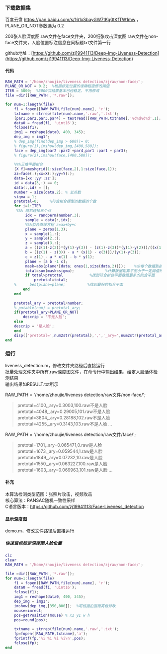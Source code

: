 ### 下载数据集

百度云盘 https://pan.baidu.com/s/161xSbayGW7tKg0tKfTW1mw ，PLANE_OR_NOT参数选为 0.2

200张人脸深度图.raw文件在face文件夹，200纸张攻击深度图.raw文件在non-face文件夹，人脸位置标注信息在同标题txt文件第一行

 github地址：[https://github.com/zj19941113/Deep-Img-Liveness-Detection](https://github.com/zj19941113/Deep-Img-Liveness-Detection)
 
#### 代码
```matlab
RAW_PATH = '/home/zhoujie/liveness detection/zjraw/non-face/';
PLANE_OR_NOT = 0.2;  %根据标定位置的准确程度修改阈值
ITER = 5000;  %5000次结果基本已经稳定，不用修改
file =dir([RAW_PATH ,'*.raw']);

for num=1:length(file)
	f1 = fopen([RAW_PATH,file(num).name], 'r');
	txtname = strrep(file(num).name,'.raw','.txt');
	[par1,par2,par3,par4] = textread([RAW_PATH,txtname],'%d%d%d%d',1);
	data0 = fread(f1, 'uint16');
	fclose(f1);
	img1 = reshape(data0, 400, 345);
	dep_img = img1';
	% dep_img(find(dep_img > 600))= 0;
	% figure(1),imshow(dep_img,[400,580]); 
	face = dep_img(par2 :par2 +par4,par1 :par1 + par3); 
	% figure(2),imshow(face,[400,580]); 
	
	%%%三维平面拟合
	[X Y]=meshgrid(1:size(face,2),1:size(face,1));
	zz=face(:);xx=X(:);yy=Y(:);
	data=[xx';yy';zz'];
	id = data(3,:) == 0;
	data(:,id) = [];
	number = size(data,2); % 总点数
	sigma = 1;
	pretotal=0;     %符合拟合模型的数据的个数
	for i=1:ITER
	 %%% 随机选择三个点
	     idx = randperm(number,3); 
	     sample = data(:,idx); 
	     %%%拟合直线方程 z=ax+by+c
	     plane = zeros(1,3);
	     x = sample(1,:);
	     y = sample(2,:);
	     z = sample(3,:);
	     a = ((z(1)-z(2))*(y(1)-y(3)) - (z(1)-z(3))*(y(1)-y(2)))/((x(1)-x(2))*(y(1)-y(3)) - (x(1)-x(3))*(y(1)-y(2)));
	     b = ((z(1) - z(3)) - a * (x(1) - x(3)))/(y(1)-y(3));
	     c = z(1) - a * x(1) - b * y(1);
	     plane = [a b -1 c];
	     mask=abs(plane*[data; ones(1,size(data,2))]);    %求每个数据到拟合平面的距离
	     total=sum(mask<sigma);              %计算数据距离平面小于一定阈值的数据的个数
	     if total>pretotal            %找到符合拟合平面数据最多的拟合平面
	         pretotal=total;
	%      bestplane=plane;          %找到最好的拟合平面
	    end  
	end
	
	pretotal_ary = pretotal/number;
	% potable(num) = pretotal_ary;
	if(pretotal_ary>PLANE_OR_NOT)
	    descrip = '不是人脸';
	else
	descrip = '是人脸'; 
	end
	disp(['pretotal=',num2str(pretotal),',','_ary=',num2str(pretotal_ary),',',file(num).name,descrip]);
end
```
### 运行

liveness_detection.m，修改文件夹路径后直接运行  
批量处理文件夹中所有.raw深度图文件，在命令行中输出结果，给定人脸活体检测结果  
输出结果如RESULT.txt所示  

RAW_PATH = '/home/zhoujie/liveness detection/raw文件/non-face/';  

> pretotal=4100,_ary=0.3003,100.raw不是人脸
> pretotal=4048,_ary=0.29005,101.raw不是人脸
> pretotal=3804,_ary=0.28188,102.raw不是人脸
> pretotal=4255,_ary=0.3143,103.raw不是人脸 ...

RAW_PATH = '/home/zhoujie/liveness detection/raw文件/face/';  
> pretotal=1701,_ary=0.065471,0.raw是人脸
> pretotal=1673,_ary=0.059544,1.raw是人脸
> pretotal=1849,_ary=0.07232,10.raw是人脸
> pretotal=1550,_ary=0.063227,100.raw是人脸
> pretotal=1603,_ary=0.069963,101.raw是人脸 ...

#### 补充

本算法检测类型范围：张照片攻击，视频攻击  
核心算法：RANSAC随机一致性采样  
C语言版本：https://github.com/zj19941113/Face-Liveness_detection  

#### 显示深度图

demo.m，修改文件路径后直接运行  

##### 快速鼠标标定深度图人脸位置
```matlab
clc
clear
RAW_PATH = '/home/zhoujie/liveness detection/zjraw/non-face/';

file =dir([RAW_PATH ,'*.raw']);
for num=1:length(file)
	f1 = fopen([RAW_PATH,file(num).name], 'r');
	data0 = fread(f1, 'uint16');
	fclose(f1);
	img1 = reshape(data0, 400, 345);
	dep_img = img1';
	imshow(dep_img,[350,800]);  %可根据拍摄距离做修改
	mouse=imrect; 
	pos=getPosition(mouse) % x1 y1 w h 
	pos=round(pos);
	
	txtname = strrep(file(num).name,'.raw','.txt');
	fp=fopen([RAW_PATH,txtname],'a');
	fprintf(fp,'%i %i %i %i\n',pos); 
	fclose(fp);
end
```





